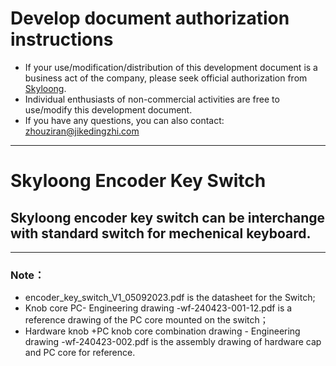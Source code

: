 # Develop document authorization instructions
* If your use/modification/distribution of this development document is a business act of the company, please seek official authorization from [Skyloong](http://www.skyloong.com.cn).
* Individual enthusiasts of non-commercial activities are free to use/modify this development document.
* If you have any questions, you can also contact: zhouziran@jikedingzhi.com
--------------------------------------------------------
# Skyloong Encoder Key Switch
## Skyloong encoder key switch can be interchange with standard switch for mechenical keyboard.
-------------------------------------------------------------
### Note：
 *  encoder_key_switch_V1_05092023.pdf is the datasheet for the Switch;
 *  Knob core PC- Engineering drawing -wf-240423-001-12.pdf is a reference drawing of the PC core mounted on the switch；
 *  Hardware knob +PC knob core combination drawing - Engineering drawing -wf-240423-002.pdf is the assembly drawing of hardware cap and PC core for reference.